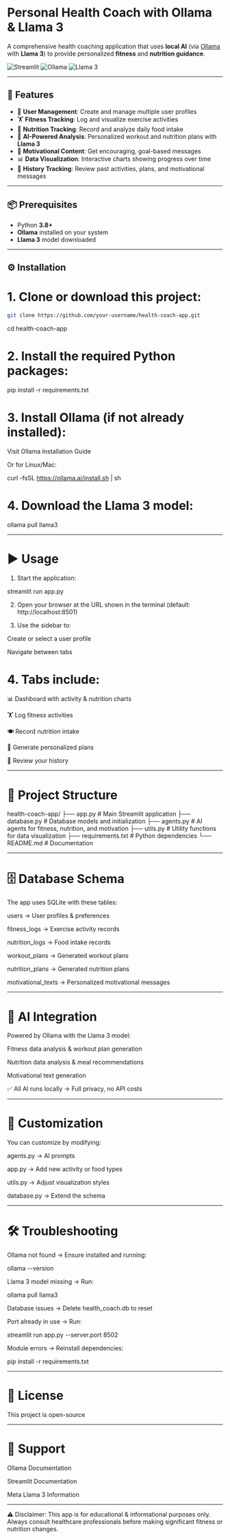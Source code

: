 #  Personal Health Coach with Ollama & Llama 3

A comprehensive health coaching application that uses **local AI** (via [Ollama](https://ollama.ai/) with **Llama 3**) to provide personalized **fitness** and **nutrition guidance**.

![Streamlit](https://img.shields.io/badge/Streamlit-1.28.0-FF4B4B?style=for-the-badge&logo=streamlit)
![Ollama](https://img.shields.io/badge/Ollama-0.1.2-000000?style=for-the-badge)
![Llama 3](https://img.shields.io/badge/Llama-3-FF6F00?style=for-the-badge)

---

## 🚀 Features

- 👤 **User Management**: Create and manage multiple user profiles  
- 🏋️ **Fitness Tracking**: Log and visualize exercise activities  
- 🍎 **Nutrition Tracking**: Record and analyze daily food intake  
- 🤖 **AI-Powered Analysis**: Personalized workout and nutrition plans with **Llama 3**  
- 💬 **Motivational Content**: Get encouraging, goal-based messages  
- 📊 **Data Visualization**: Interactive charts showing progress over time  
- 📜 **History Tracking**: Review past activities, plans, and motivational messages  

---

## 📦 Prerequisites

- Python **3.8+**  
- **Ollama** installed on your system  
- **Llama 3** model downloaded  

---

## ⚙️ Installation

# 1. Clone or download this project:
   ```bash
   git clone https://github.com/your-username/health-coach-app.git
```
   cd health-coach-app

# 2. Install the required Python packages:

pip install -r requirements.txt


# 3. Install Ollama (if not already installed):

Visit Ollama Installation Guide

Or for Linux/Mac:

curl -fsSL https://ollama.ai/install.sh | sh



# 4. Download the Llama 3 model:

ollama pull llama3




---

# ▶️ Usage

1. Start the application:

streamlit run app.py


2. Open your browser at the URL shown in the terminal (default: http://localhost:8501)


3. Use the sidebar to:

Create or select a user profile

Navigate between tabs



# 4. Tabs include:

📊 Dashboard with activity & nutrition charts

🏋️ Log fitness activities

🍽️ Record nutrition intake

🤖 Generate personalized plans

📜 Review your history





---

# 📂 Project Structure

health-coach-app/
├── app.py              # Main Streamlit application
├── database.py         # Database models and initialization
├── agents.py           # AI agents for fitness, nutrition, and motivation
├── utils.py            # Utility functions for data visualization
├── requirements.txt    # Python dependencies
└── README.md           # Documentation


---

# 🗄️ Database Schema

The app uses SQLite with these tables:

users → User profiles & preferences

fitness_logs → Exercise activity records

nutrition_logs → Food intake records

workout_plans → Generated workout plans

nutrition_plans → Generated nutrition plans

motivational_texts → Personalized motivational messages



---

# 🤖 AI Integration

Powered by Ollama with the Llama 3 model:

Fitness data analysis & workout plan generation

Nutrition data analysis & meal recommendations

Motivational text generation


✅ All AI runs locally → Full privacy, no API costs


---

# 🔧 Customization

You can customize by modifying:

agents.py → AI prompts

app.py → Add new activity or food types

utils.py → Adjust visualization styles

database.py → Extend the schema



---

# 🛠️ Troubleshooting

Ollama not found → Ensure installed and running:

ollama --version

Llama 3 model missing → Run:

ollama pull llama3

Database issues → Delete health_coach.db to reset

Port already in use → Run:

streamlit run app.py --server.port 8502

Module errors → Reinstall dependencies:

pip install -r requirements.txt



---

# 📜 License

This project is open-source


---

# 🙋 Support

Ollama Documentation

Streamlit Documentation

Meta Llama 3 Information



---

⚠️ Disclaimer: This app is for educational & informational purposes only.
Always consult healthcare professionals before making significant fitness or nutrition changes.



